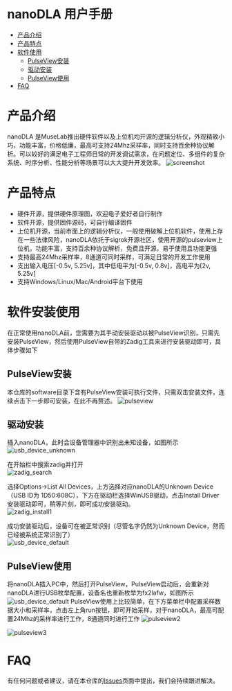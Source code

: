 # nanoDLA 用户手册
* [产品介绍](#产品介绍) 
* [产品特点](#产品特点)
* [软件使用](#软件使用)
    * [PulseView安装](#pulseview安装)
    * [驱动安装](#驱动安装)
    * [PulseView使用](#pulseview安装)
* [FAQ](#faq)

# 产品介绍
nanoDLA 是MuseLab推出硬件软件以及上位机均开源的逻辑分析仪，外观精致小巧，功能丰富，价格低廉，最高可支持24Mhz采样率，同时支持百余种协议解析。可以较好的满足电子工程师日常的开发调试需求，在问题定位、多组件的复杂系统、时序分析、性能分析等场景可以大大提升开发效率。
![screenshot](https://github.com/wuxx/nanoDLA/blob/master/doc/nanoDLA_400x400.jpg)

# 产品特点
- 硬件开源，提供硬件原理图，欢迎电子爱好者自行制作
- 软件开源，提供固件源码，可自行编译固件
- 上位机开源，当前市面上的逻辑分析仪，一般使用破解上位机软件，使用上存在一些法律风险，nanoDLA依托于sigrok开源社区，使用开源的pulseview上位机，功能丰富，支持百余种协议解析，免费且开源，易于使用且功能更强
- 支持最高24Mhz采样率，8通道可同时采样，可满足日常的开发工作使用
- 支出输入电压[-0.5v, 5.25v]，其中低电平为[-0.5v, 0.8v]，高电平为[2v, 5.25v]
- 支持Windows/Linux/Mac/Android平台下使用

# 软件安装使用
在正常使用nanoDLA前，您需要为其手动安装驱动以被PulseView识别，只需先安装PulseView，然后使用PulseView自带的Zadig工具来进行安装驱动即可，具体步骤如下
## PulseView安装
本仓库的software目录下含有PulseView安装可执行文件，只需双击安装文件，连续点击下一步即可安装，在此不再赘述。
![pulseview](https://github.com/wuxx/nanoDLA/blob/master/doc/pulseview.png)

## 驱动安装
插入nanoDLA，此时会设备管理器中识别出未知设备，如图所示
![usb_device_unknown](https://github.com/wuxx/nanoDLA/blob/master/doc/usb_device_unknown.png)  
  
在开始栏中搜索zadig并打开  
![zadig_search](https://github.com/wuxx/nanoDLA/blob/master/doc/zadig_search.png)  
  
选择Options->List All Devices，上方选择对应nanoDLA的Unknown Device（USB ID为 1D50:608C），下方在驱动栏选择WinUSB驱动，点击Install Driver安装驱动即可，稍等片刻，即可成功安装驱动。  
![zadig_install1](https://github.com/wuxx/nanoDLA/blob/master/doc/zadig_install1.png)  
  
成功安装驱动后，设备可在被正常识别（尽管名字仍然为Unknown Device，然而已经被系统正常识别了）  
![usb_device_default](https://github.com/wuxx/nanoDLA/blob/master/doc/usb_device_default.png)

## PulseView使用
将nanoDLA插入PC中，然后打开PulseView，PulseView启动后，会重新对nanoDLA进行USB枚举配置，设备名也重新枚举为fx2lafw，如图所示
![usb_device_default](https://github.com/wuxx/nanoDLA/blob/master/doc/usb_device_fx2lafw.png)
PulseView使用上比较简单，在下方菜单栏中配置采样数据大小和采样率，点击左上角run按钮，即可开始采样，对于nanoDLA，最高可配置24Mhz的采样率进行工作，8通道同时进行工作
![pulseview2](https://github.com/wuxx/nanoDLA/blob/master/doc/pulseview2.png)
  
![pulseview3](https://github.com/wuxx/nanoDLA/blob/master/doc/pulseview3.png)


# FAQ


有任何问题或者建议，请在本仓库的[Issues](https://github.com/wuxx/nanoDLA/issues)页面中提出，我们会持续跟进解决。
